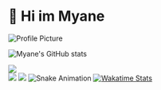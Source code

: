 # 👋 Hi im Myane

![Profile Picture](https://i.pinimg.com/736x/c5/c5/13/c5c513e7076a6cc3a79290b88b30464a.jpg)

![Myane's GitHub stats](https://github-readme-stats.vercel.app/api?username=myane234&theme=swift&show_icons=true)

![](https://github-readme-streak-stats.herokuapp.com/?user=Myane234&theme=default&hide_border=true)<br/>
![](https://github-readme-stats.vercel.app/api/top-langs/?username=Myane234&theme=default&hide_border=false&include_all_commits=true&count_private=true&layout=compact)
<img src="https://readme-typing-svg.herokuapp.com?font=Fira+Code&pause=1000&color=FF0000&width=435&lines=Hello+World!;I'm+Myane;SMK+Student;Future+Developer" />
![Snake Animation](https://github.com/myane234/myane234/blob/output/github-contribution-grid-snake.svg)
[![Wakatime Stats](https://github-readme-stats.vercel.app/api/wakatime?username=myane234&theme=swift)](https://wakatime.com/@myane234)
